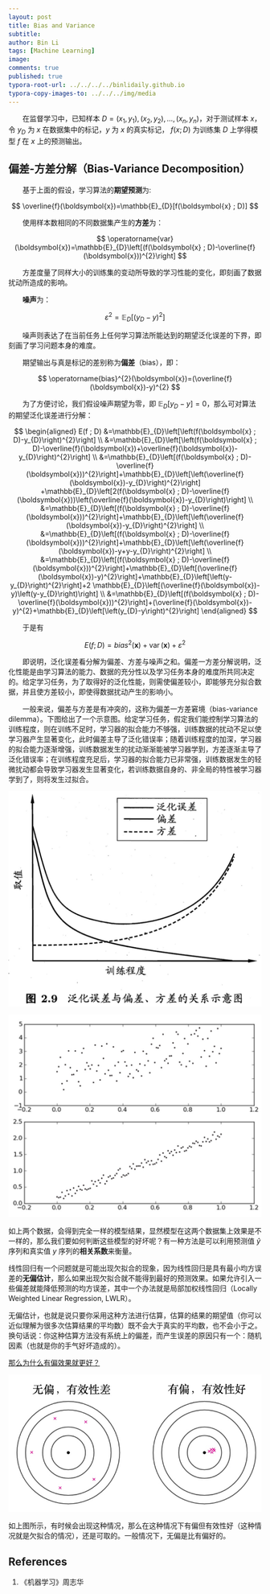 ```yaml
---
layout: post
title: Bias and Variance
subtitle:
author: Bin Li
tags: [Machine Learning]
image: 
comments: true
published: true
typora-root-url: ../../../../binlidaily.github.io
typora-copy-images-to: ../../../img/media
---
```


　　在监督学习中，已知样本 $D = \left(x_{1}, y_{1}\right),\left(x_{2}, y_{2}\right), \ldots,\left(x_{n}, y_{n}\right)$，对于测试样本 $x$，令 $y_D$ 为 $x$ 在数据集中的标记，$y$ 为 $x$ 的真实标记， $f(x;D)$ 为训练集 $D$ 上学得模型 $f$ 在 $x$ 上的预测输出。

## 偏差-方差分解（Bias-Variance Decomposition）

　　基于上面的假设，学习算法的**期望预测**为:

$$
\overline{f}(\boldsymbol{x})=\mathbb{E}_{D}[f(\boldsymbol{x} ; D)]
$$

　　使用样本数相同的不同数据集产生的**方差**为：

$$
\operatorname{var}(\boldsymbol{x})=\mathbb{E}_{D}\left[(f(\boldsymbol{x} ; D)-\overline{f}(\boldsymbol{x}))^{2}\right]
$$

　　方差度量了同样大小的训练集的变动所导致的学习性能的变化，即刻画了数据扰动所造成的影响。


　　**噪声**为：

$$
\varepsilon^{2}=\mathbb{E}_{D}\left[\left(y_{D}-y\right)^{2}\right]
$$

　　噪声则表达了在当前任务上任何学习算法所能达到的期望泛化误差的下界，即刻画了学习问题本身的难度。


　　期望输出与真是标记的差别称为**偏差**（bias），即：

$$
\operatorname{bias}^{2}(\boldsymbol{x})=(\overline{f}(\boldsymbol{x})-y)^{2}
$$

　　为了方便讨论，我们假设噪声期望为零，即 $\mathbb{E}_{D}\left[y_{D}-y\right]=0$，那么可对算法的期望泛化误差进行分解：

$$
\begin{aligned} 
E(f ; D) &=\mathbb{E}_{D}\left[\left(f(\boldsymbol{x} ; D)-y_{D}\right)^{2}\right] \\ &=\mathbb{E}_{D}\left[\left(f(\boldsymbol{x} ; D)-\overline{f}(\boldsymbol{x})+\overline{f}(\boldsymbol{x})-y_{D}\right)^{2}\right] \\ &=\mathbb{E}_{D}\left[(f(\boldsymbol{x} ; D)-\overline{f}(\boldsymbol{x}))^{2}\right]+\mathbb{E}_{D}\left[\left(\overline{f}(\boldsymbol{x})-y_{D}\right)^{2}\right] +\mathbb{E}_{D}\left[2(f(\boldsymbol{x} ; D)-\overline{f}(\boldsymbol{x}))\left(\overline{f}(\boldsymbol{x})-y_{D}\right)\right] \\
&=\mathbb{E}_{D}\left[(f(\boldsymbol{x} ; D)-\overline{f}(\boldsymbol{x}))^{2}\right]+\mathbb{E}_{D}\left[\left(\overline{f}(\boldsymbol{x})-y_{D}\right)^{2}\right] \\ 
&=\mathbb{E}_{D}\left[(f(\boldsymbol{x} ; D)-\overline{f}(\boldsymbol{x}))^{2}\right]+\mathbb{E}_{D}\left[\left(\overline{f}(\boldsymbol{x})-y+y-y_{D}\right)^{2}\right] \\ 
&=\mathbb{E}_{D}\left[(f(\boldsymbol{x} ; D)-\overline{f}(\boldsymbol{x}))^{2}\right]+\mathbb{E}_{D}\left[(\overline{f}(\boldsymbol{x})-y)^{2}\right]+\mathbb{E}_{D}\left[\left(y-y_{D}\right)^{2}\right]+2 \mathbb{E}_{D}\left[(\overline{f}(\boldsymbol{x})-y)\left(y-y_{D}\right)\right] \\
&=\mathbb{E}_{D}\left[(f(\boldsymbol{x} ; D)-\overline{f}(\boldsymbol{x}))^{2}\right]+(\overline{f}(\boldsymbol{x})-y)^{2}+\mathbb{E}_{D}\left[\left(y_{D}-y\right)^{2}\right]
\end{aligned}
$$


　　于是有

$$
E(f ; D)=b i a s^{2}(\boldsymbol{x})+\operatorname{var}(\boldsymbol{x})+\varepsilon^{2}
$$

　　即说明，泛化误差看分解为偏差、方差与噪声之和。偏差一方差分解说明，泛化性能是由学习算法的能力、数据的充分性以及学习任务本身的难度所共同决定的。给定学习任务，为了取得好的泛化性能，则需使偏差较小，即能够充分拟合数据，并且使方差较小，即使得数据扰动产生的影响小。

　　一般来说，偏差与方差是有冲突的，这称为偏差一方差窘境（bias-variance dilemma）。下图给出了一个示意图。给定学习任务，假定我们能控制学习算法的训练程度，则在训练不足时，学习器的拟合能力不够强，训练数据的扰动不足以使学习器产生显著变化，此时偏差主导了泛化错误率；随着训练程度的加深，学习器的拟合能力逐渐增强，训练数据发生的扰动渐渐能被学习器学到，方差逐渐主导了泛化错误率；在训练程度充足后，学习器的拟合能力已非常强，训练数据发生的轻微扰动都会导致学习器发生显著变化，若训练数据自身的、非全局的特性被学习器学到了，则将发生过拟合。

![-w567](/img/media/15626762603629.jpg)

![-w568](/img/media/15319044453260.jpg)

如上两个数据，会得到完全一样的模型结果，显然模型在这两个数据集上效果是不一样的，那么我们要如何判断这些模型的好坏呢？有一种方法是可以利用预测值 $\hat{y}$ 序列和真实值 $y$ 序列的**相关系数**来衡量。

线性回归有一个问题就是可能出现欠拟合的现象，因为线性回归是具有最小均方误差的**无偏估计**，那么如果出现欠拟合就不能得到最好的预测效果。如果允许引入一些偏差就能降低预测的均方误差，其中一个办法就是局部加权线性回归（Locally Weighted Linear Regression, LWLR）。

无偏估计，也就是说只要你采用这种方法进行估算，估算的结果的期望值（你可以近似理解为很多次估算结果的平均数）既不会大于真实的平均数，也不会小于之。换句话说：你这种估算方法没有系统上的偏差，而产生误差的原因只有一个：随机因素（也就是你的手气好坏造成的）。

[那么为什么有偏效果就更好？](https://www.matongxue.com/madocs/808.html)

![](/img/media/15320525983645.jpg)

如上图所示，有时候会出现这种情况，那么在这种情况下有偏但有效性好（这种情况就是欠拟合的情况），还是可取的。一般情况下，无偏是比有偏好的。

## References
1. 《机器学习》周志华